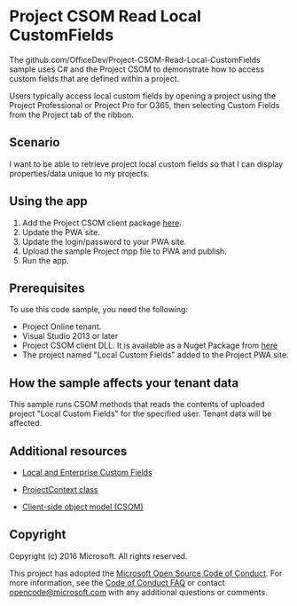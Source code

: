 # Project CSOM Read Local CustomFields

The github.com/OfficeDev/Project-CSOM-Read-Local-CustomFields sample uses C# and the Project CSOM to demonstrate how to access custom fields that are defined within a project. 

Users typically access local custom fields by opening a project using the Project Professional  or Project Pro for O365, then selecting Custom Fields from the Project tab of the ribbon. 

## Scenario

I want to be able to retrieve project local custom fields so that I can display properties/data unique to my projects.

## Using the app

1.	Add the Project CSOM client package [here](https://www.nuget.org/packages/Microsoft.SharePointOnline.CSOM/).
2.	Update the PWA site.
3.	Update the login/password to your PWA site.
4.  Upload the sample Project mpp file to PWA and publish.
5.	Run the app.

## Prerequisites
To use this code sample, you need the following:
* Project Online tenant.
* Visual Studio 2013 or later 
* Project CSOM client DLL.  It is available as a Nuget Package from [here](https://www.nuget.org/packages/Microsoft.SharePointOnline.CSOM/)
* The project named "Local Custom Fields" added to the Project PWA site.


## How the sample affects your tenant data
This sample runs CSOM methods that reads the contents of uploaded project "Local Custom Fields" for the specified user. Tenant data will be affected.

## Additional resources
* [Local and Enterprise Custom Fields](https://msdn.microsoft.com/en-us/library/office/ms447495(v=office.14).aspx)

* [ProjectContext class](https://msdn.microsoft.com/en-us/library/office/microsoft.projectserver.client.projectcontext_di_pj14mref.aspx)

* [Client-side object model (CSOM)](https://aka.ms/project-csom-docs)

## Copyright

Copyright (c) 2016 Microsoft. All rights reserved.



This project has adopted the [Microsoft Open Source Code of Conduct](https://opensource.microsoft.com/codeofconduct/). For more information, see the [Code of Conduct FAQ](https://opensource.microsoft.com/codeofconduct/faq/) or contact [opencode@microsoft.com](mailto:opencode@microsoft.com) with any additional questions or comments.
